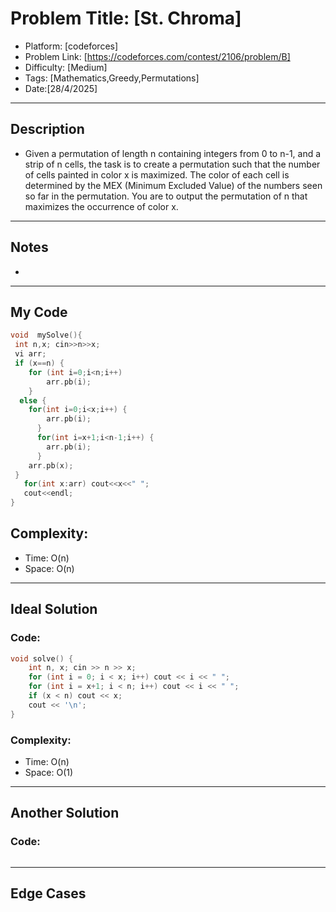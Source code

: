 # Problem Title: [St. Chroma]
- Platform: [codeforces]
- Problem Link: [https://codeforces.com/contest/2106/problem/B]
- Difficulty: [Medium]
- Tags: [Mathematics,Greedy,Permutations]
- Date:[28/4/2025]

-----------

## Description
- Given a permutation of length n containing integers from 0 to n-1, and a strip of n cells, the task is to create a permutation such that the number of cells painted in color x is maximized. The color of each cell is determined by the MEX (Minimum Excluded Value) of the numbers seen so far in the permutation. You are to output the permutation of n that maximizes the occurrence of color x.

-----------

## Notes
- 

-----------

## My Code 
```cpp
void  mySolve(){
 int n,x; cin>>n>>x;
 vi arr;
 if (x==n) {
    for (int i=0;i<n;i++) 
        arr.pb(i);
    }
  else {
    for(int i=0;i<x;i++) {
        arr.pb(i);
      }
      for(int i=x+1;i<n-1;i++) {
        arr.pb(i);
      }
    arr.pb(x);
 }
   for(int x:arr) cout<<x<<" ";
   cout<<endl;
}
```
## Complexity:
- Time: O(n)
- Space: O(n)

-----------

## Ideal Solution
### Code:
```cpp
void solve() {
    int n, x; cin >> n >> x;
    for (int i = 0; i < x; i++) cout << i << " ";
    for (int i = x+1; i < n; i++) cout << i << " ";
    if (x < n) cout << x;
    cout << '\n';
}
```

### Complexity:
- Time: O(n)
- Space: O(1)

-----------

## Another Solution
### Code:
```cpp

```
-----------

## Edge Cases